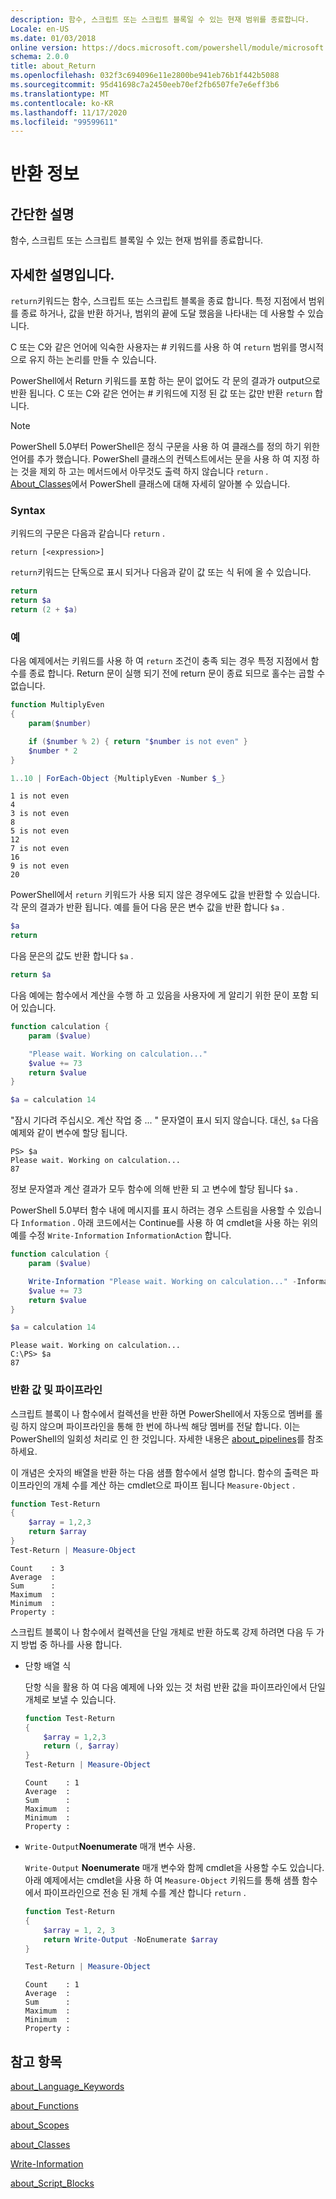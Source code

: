 ```yaml
---
description: 함수, 스크립트 또는 스크립트 블록일 수 있는 현재 범위를 종료합니다.
Locale: en-US
ms.date: 01/03/2018
online version: https://docs.microsoft.com/powershell/module/microsoft.powershell.core/about/about_return?view=powershell-7.2&WT.mc_id=ps-gethelp
schema: 2.0.0
title: about_Return
ms.openlocfilehash: 032f3c694096e11e2800be941eb76b1f442b5088
ms.sourcegitcommit: 95d41698c7a2450eeb70ef2fb6507fe7e6eff3b6
ms.translationtype: MT
ms.contentlocale: ko-KR
ms.lasthandoff: 11/17/2020
ms.locfileid: "99599611"
---
```

# <a name="about-return"></a>반환 정보

## <a name="short-description"></a>간단한 설명

함수, 스크립트 또는 스크립트 블록일 수 있는 현재 범위를 종료합니다.

## <a name="long-description"></a>자세한 설명입니다.

`return`키워드는 함수, 스크립트 또는 스크립트 블록을 종료 합니다. 특정 지점에서 범위를 종료 하거나, 값을 반환 하거나, 범위의 끝에 도달 했음을 나타내는 데 사용할 수 있습니다.

C 또는 C와 같은 언어에 익숙한 사용자는 \# 키워드를 사용 하 여 `return` 범위를 명시적으로 유지 하는 논리를 만들 수 있습니다.

PowerShell에서 Return 키워드를 포함 하는 문이 없어도 각 문의 결과가 output으로 반환 됩니다. C 또는 C와 같은 언어는 \# 키워드에 지정 된 값 또는 값만 반환 `return` 합니다.

> [!NOTE]
> PowerShell 5.0부터 PowerShell은 정식 구문을 사용 하 여 클래스를 정의 하기 위한 언어를 추가 했습니다.  PowerShell 클래스의 컨텍스트에서는 문을 사용 하 여 지정 하는 것을 제외 하 고는 메서드에서 아무것도 출력 하지 않습니다 `return` . [About_Classes](about_Classes.md)에서 PowerShell 클래스에 대해 자세히 알아볼 수 있습니다.

### <a name="syntax"></a>Syntax

키워드의 구문은 다음과 같습니다 `return` .

```
return [<expression>]
```

`return`키워드는 단독으로 표시 되거나 다음과 같이 값 또는 식 뒤에 올 수 있습니다.

```powershell
return
return $a
return (2 + $a)
```

### <a name="examples"></a>예

다음 예제에서는 키워드를 사용 하 여 `return` 조건이 충족 되는 경우 특정 지점에서 함수를 종료 합니다. Return 문이 실행 되기 전에 return 문이 종료 되므로 홀수는 곱할 수 없습니다.

```powershell
function MultiplyEven
{
    param($number)

    if ($number % 2) { return "$number is not even" }
    $number * 2
}

1..10 | ForEach-Object {MultiplyEven -Number $_}
```

```output
1 is not even
4
3 is not even
8
5 is not even
12
7 is not even
16
9 is not even
20
```

PowerShell에서 `return` 키워드가 사용 되지 않은 경우에도 값을 반환할 수 있습니다.
각 문의 결과가 반환 됩니다. 예를 들어 다음 문은 변수 값을 반환 합니다 `$a` .

```powershell
$a
return
```

다음 문은의 값도 반환 합니다 `$a` .

```powershell
return $a
```

다음 예에는 함수에서 계산을 수행 하 고 있음을 사용자에 게 알리기 위한 문이 포함 되어 있습니다.

```powershell
function calculation {
    param ($value)

    "Please wait. Working on calculation..."
    $value += 73
    return $value
}

$a = calculation 14
```

"잠시 기다려 주십시오. 계산 작업 중 ... " 문자열이 표시 되지 않습니다. 대신, `$a` 다음 예제와 같이 변수에 할당 됩니다.

```
PS> $a
Please wait. Working on calculation...
87
```

정보 문자열과 계산 결과가 모두 함수에 의해 반환 되 고 변수에 할당 됩니다 `$a` .

PowerShell 5.0부터 함수 내에 메시지를 표시 하려는 경우 스트림을 사용할 수 있습니다 `Information` . 아래 코드에서는 Continue를 사용 하 여 cmdlet을 사용 하는 위의 예를 수정 `Write-Information` `InformationAction` 합니다. 

```powershell
function calculation {
    param ($value)

    Write-Information "Please wait. Working on calculation..." -InformationAction Continue
    $value += 73
    return $value
}

$a = calculation 14
```

```output
Please wait. Working on calculation...
C:\PS> $a
87
```

### <a name="return-values-and-the-pipeline"></a>반환 값 및 파이프라인

스크립트 블록이 나 함수에서 컬렉션을 반환 하면 PowerShell에서 자동으로 멤버를 롤링 하지 않으며 파이프라인을 통해 한 번에 하나씩 해당 멤버를 전달 합니다. 이는 PowerShell의 일회성 처리로 인 한 것입니다. 자세한 내용은 [about_pipelines](about_pipelines.md)를 참조 하세요.

이 개념은 숫자의 배열을 반환 하는 다음 샘플 함수에서 설명 합니다. 함수의 출력은 파이프라인의 개체 수를 계산 하는 cmdlet으로 파이프 됩니다 `Measure-Object` .

```powershell
function Test-Return
{
    $array = 1,2,3
    return $array
}
Test-Return | Measure-Object
```

```Output
Count    : 3
Average  :
Sum      :
Maximum  :
Minimum  :
Property :
```

스크립트 블록이 나 함수에서 컬렉션을 단일 개체로 반환 하도록 강제 하려면 다음 두 가지 방법 중 하나를 사용 합니다.

- 단항 배열 식

  단항 식을 활용 하 여 다음 예제에 나와 있는 것 처럼 반환 값을 파이프라인에서 단일 개체로 보낼 수 있습니다.

  ```powershell
  function Test-Return
  {
      $array = 1,2,3
      return (, $array)
  }
  Test-Return | Measure-Object
  ```

  ```Output
  Count    : 1
  Average  :
  Sum      :
  Maximum  :
  Minimum  :
  Property :
  ```

- `Write-Output`**Noenumerate** 매개 변수 사용.

  `Write-Output` **Noenumerate** 매개 변수와 함께 cmdlet을 사용할 수도 있습니다. 아래 예제에서는 cmdlet을 사용 하 여 `Measure-Object` 키워드를 통해 샘플 함수에서 파이프라인으로 전송 된 개체 수를 계산 합니다 `return` .

  ```powershell
  function Test-Return
  {
      $array = 1, 2, 3
      return Write-Output -NoEnumerate $array
  }

  Test-Return | Measure-Object
  ```

  ```Output
  Count    : 1
  Average  :
  Sum      :
  Maximum  :
  Minimum  :
  Property :
  ```

## <a name="see-also"></a>참고 항목

[about_Language_Keywords](about_Language_Keywords.md)

[about_Functions](about_Functions.md)

[about_Scopes](about_Scopes.md)

[about_Classes](about_Classes.md)

[Write-Information](xref:Microsoft.PowerShell.Utility.Write-Information)

[about_Script_Blocks](about_Script_Blocks.md)

